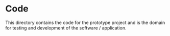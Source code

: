# Code
This directory contains the code for the prototype project and is the domain for 
testing and development of the software / application.

